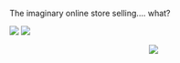 The imaginary online store selling.... what?

<img src="https://github.com/uralmasha/JavaScript/blob/master/shop-screen.JPG"/>
<img src="https://github.com/uralmasha/JavaScript/blob/master/cart-screen.JPG"/>

<p align="center"><a href="https://uralmasha.github.io/JavaScript/"><img src="https://github.com/uralmasha/JavaScript/blob/master/wereopen.png"/></a></p>
